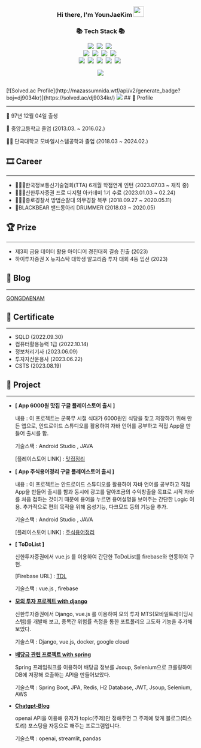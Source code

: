 <h3 align="center">
  <b>Hi there, I'm YounJaeKim</b>
  <img src="https://media.giphy.com/media/hvRJCLFzcasrR4ia7z/giphy.gif" width="28">
</h3>
<h3 align="center">📚 Tech Stack 📚</h3>
<p align="center">
  <img src="https://img.shields.io/badge/Java-007396?style=flat-square&logo=Java&logoColor=white"/></a>&nbsp
  <img src="https://img.shields.io/badge/Python-3766AB?style=flat-square&logo=Python&logoColor=white"/></a>&nbsp 
  <img src="https://img.shields.io/badge/Javascript-ffb13b?style=flat-square&logo=javascript&logoColor=white"/></a>&nbsp 
  <br>
  <img src="https://img.shields.io/badge/Spring-6DB33F?style=flat-square&logo=Spring&logoColor=white"/></a>&nbsp
  <img src="https://img.shields.io/badge/SpringBoot-6DB33F?style=flat-square&logo=SpringBoot&logoColor=white"/></a>&nbsp 
  <img src="https://img.shields.io/badge/Django-092E20?style=flat-square&logo=Django&logoColor=white"/></a>&nbsp
  <img src="https://img.shields.io/badge/Vue.js-4FC08D?style=flat-square&logo=Vue.js&logoColor=white"/></a>&nbsp
  <br>
  <img src="https://img.shields.io/badge/Mysql-E6B91E?style=flat-square&logo=MySql&logoColor=white"/></a>&nbsp 
  <img src="https://img.shields.io/badge/AWS-232F3E?style=flat-square&logo=AmazonAWS&logoColor=white"/></a>&nbsp 
  <img src="https://img.shields.io/badge/Docker-2496ED?style=flat-square&logo=Docker&logoColor=white"/></a>&nbsp 
  <img src="https://img.shields.io/badge/GitHubActions-2088FF?style=flat-square&logo=GitHubActions&logoColor=white"/></a>&nbsp 
  <img src="https://img.shields.io/badge/Jenkins-D24939?style=flat-square&logo=Jenkins&logoColor=white"/></a>&nbsp 
</p>
<p align="center">
  <a href="https://hits.seeyoufarm.com"><img src="https://hits.seeyoufarm.com/api/count/incr/badge.svg?url=https%3A%2F%2Fgithub.com%2Fdatadbs&count_bg=%23F37021&title_bg=%23FFA048&icon=github.svg&icon_color=%23C8C8C8&title=hits&edge_flat=false"/></a>
</p>

<br>
[![Solved.ac Profile](http://mazassumnida.wtf/api/v2/generate_badge?boj=dj9034kr)](https://solved.ac/dj9034kr/)
<img src = "https://mazandi.herokuapp.com/api?handle=dj9034kr"/>
## 👦 Profile

---

👶  97년 12월 04일 출생

🏫  중앙고등학교 졸업 (2013.03. ~ 2016.02.)

👨‍🎓  단국대학교 모바일시스템공학과 졸업 (2018.03 ~ 2024.02.)

## 🎞 Career

---
- 👨🏻‍💻한국정보통신기술협회(TTA) 6개월 학점연계 인턴 (2023.07.03 ~ 재직 중)
- 👨🏻‍🎓신한투자증권 프로 디지털 아카데미 1기 수료 (2023.01.03 ~ 02.24)
- 👮🏻‍♀️종로경찰서 방범순찰대 의무경찰 복무 (2018.09.27 ~ 2020.05.11)
- 🥁BLACKBEAR 밴드동아리 DRUMMER (2018.03 ~ 2020.05)

## 🏆 Prize

---

- 제3회 금융 데이터 활용 아이디어 경진대회 결승 진출 (2023)
- 하이투자증권 X 뉴지스탁 대학생 알고리즘 투자 대회 4등 입선 (2023)

## 📝 Blog

---

[GONGDAENAM](https://gongdaenam.tistory.com)


## 📑 Certificate

---

- SQLD (2022.09.30)
- 컴퓨터활용능력 1급 (2022.10.14)
- 정보처리기사 (2023.06.09)
- 투자자산운용사 (2023.06.22)
- CSTS (2023.08.19)

## **🎁 Project**

---
    
- **[ App 6000원 맛집 구글 플레이스토어 출시 ]**
    
    내용 : 이 프로젝트는 군복무 시절 식대가 6000원인 식당을 찾고 저장하기 위해 만든 앱으로, 안드로이드 스튜디오를 활용하여 자바 언어를 공부하고 직접 App을 만들어 출시를 함.
    
    기술스택 : Android Studio , JAVA
    
    [플레이스토어 LINK] : [맛집정리](https://play.google.com/store/apps/details?id=com.findfood.findfood&hl=en_CA&gl=US)
    
- **[ App 주식용어정리 구글 플레이스토어 출시 ]**
    
    내용 : 이 프로젝트는 안드로이드 스튜디오를 활용하여 자바 언어를 공부하고 직접 App을 만들어 출시를 함과 동시에 광고를 달아조금의 수익창출을 목표로 시작 자바를 처음 접하는 것이기 때문에 용어을 누르면 용어설명을 보여주는 간단한 Logic 이용. 추가적으로 편의 목적을 위해 음성기능, 다크모드 등의 기능을 추가.
    
    기술스택 : Android Studio , JAVA
    
    [플레이스토어 LINK] : [주식용어정리](https://play.google.com/store/apps/details?id=com.stock.myapplication1&hl=en_CA&gl=US)
    

- **[ ToDoList ]**
    
    신한투자증권에서 vue.js 를 이용하여 간단한 ToDoList를 firebase와 연동하여 구현.
    
    [Firebase URL] : [TDL](https://my-todo1-81975.web.app/)
    
    기술스택 : vue.js , firebase
    
- **[ 모의 투자 프로젝트 with django ](https://github.com/datadbs/alpha3)**
    
    신한투자증권에서 Django, vue.js 를 이용하여 모의 투자 MTS(모바일트레이딩시스템)를 개발해 보고, 종목간 위험률 측정을 통한 포트폴리오 고도화 기능을 추가해보았다.
    
    기술스택 : Django, vue.js, docker, google cloud
    
- **[ 배당금 관련 프로젝트 with spring ](https://github.com/datadbs/dividend)**
    
    Spring 프레임워크를 이용하여 배당금 정보를 Jsoup, Selenium으로 크롤링하여 DB에 저장해 호출하는 API을 만들어보았다.
    
    기술스택 : Spring Boot, JPA, Redis, H2 Database, JWT, Jsoup, Selenium, AWS
    
    
- **[ Chatgpt-Blog ](https://github.com/datadbs/chatgpt-blog)**
    
    openai API을 이용해 유저가 topic(주제)만 정해주면 그 주제에 맞게 블로그(티스토리) 포스팅을 자동으로 해주는 프로그램입니다.
    
    기술스택 : openai, streamlit, pandas
